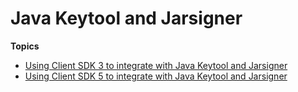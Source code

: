 # Java Keytool and Jarsigner<a name="third_java-sdk_integration"></a>

**Topics**
+ [Using Client SDK 3 to integrate with Java Keytool and Jarsigner](keystore-third-party-tools.md)
+ [Using Client SDK 5 to integrate with Java Keytool and Jarsigner](keystore-third-party-tools_5.md)